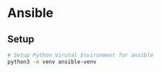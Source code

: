 # Ansible

## Setup

```bash
# Setup Python Virutal Environment for ansible
python3 -m venv ansible-venv
```
